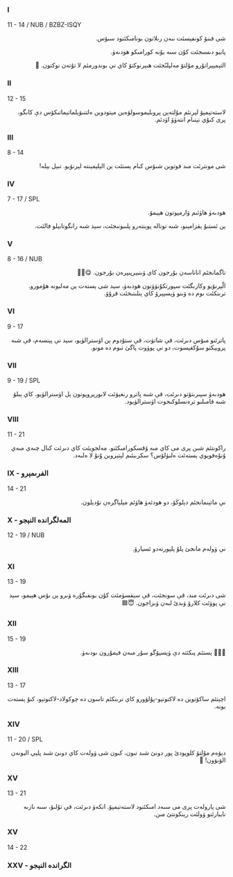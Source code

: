 ### I
11 - 14 / NUB / BZBZ-ISQY
<p dir="rtl">
شى فىنۆ كونفېسئت نىەن رىلاتون بونامىكئنود سىۆس.
</p><p dir="rtl">
پانيو دىسىجئت كۇن سىە يۇنە كورامىكو ھودىەۈ.
</p><p dir="rtl">
التېمپېراتۇرو مۇلتۆ مەلپلىّجئت ھىېرنوكتۆ كاي نې بوندورمئم لا تۇتەن نوكتون. 🥶
</p>

### II
12 - 15
<p dir="rtl">
لاستەتېمپۆ لېرنئم مۇلتەين پروبلېموسولۋەين مېتودوين ەلتنىۋېلماتېماتىكۆس دې كاىگو، پرى كىۇي نېنىام انتەۈۆ اۈدئم.
</p>

### III
8 - 14
<p dir="rtl">
شى مونترئت مىد فوتوين شىۆس كىام ېستئت ېن الېلېمېنتە لېرنۆيو. تىېل بېلە!
</p>

### IV
7 - 17 / SPL
<p dir="rtl">
ھودىەۈ ھاۋئىم ۋارمپوتون ھېيمۆ.
</p><p dir="rtl">
ېن ئستىۇ ېقزامېنو، شىە توتالە پوېنتەرو پلىبونىجئت، سېد شىە رانگوتابېلو فالئت.
</p>

### V
8 - 16 / NUB
<p dir="rtl">
تاگمانجئم اناناسەن بۇرجون كاي ۋىنبېرپىپرەن بۇرجون. 😋🍔🍔
</p><p dir="rtl">
الّېرنۆيو وكازىگئت سپورتكۇنۈۋنون ھودىەۈ، سېد شى ېستەت ېن مەلبونە ھۇمورو. ترىنكئت ىوم دە ۋىنو ۋېسپېرۆ كاي ېنلىتىخئت فرۇۆ.
</p>

### VI
9 - 17
<p dir="rtl">
پاترئنو مىۆس دىرئت، قې شاتۈت، قې ستۇدوم ېن اۈسترالۈيو، سېد نې پېنسەم، قې شىە پرويېكتو سۇكغېسوت، دو نې پوۋوت پاگئ تىوم دە مونو.
</p>

### VII
9 - 19 / SPL
<p dir="rtl">
ھودىەۈ سپىرىتۆتو دىرئت، قې شىە پاترو رىغېۋئت لابورپروپونون ېل اۈسترالۈيو، كاي ېبلۆ شىە فامىلىو ترەنسلوكىجوت اۈسترالۈيود.
</p>

### VIII
11 - 21
<p dir="rtl">
راكونتئم شىن پرى مى كاي مىە ۆقسكورامىكئنو. مەلجويئت كاي دىرئت كىال چىەي مىەي ۇنۇەفويوي ېستەئت ەلىۈلۆس؟ سكرىبئىم لېتېروين ۇنۇ لا ەلىەد.
</p>

### IX - الفرىمېرو
14 - 21
<p dir="rtl">
نې ماتېنمانجئم دېلوڭۆ، دو ھودئەۈ ھاۋئم مېلېاگرەن نۇدېلون.
</p>

### X - المەلگراندە النېجو
12 - 19 / NUB
<p dir="rtl">
نې ۋولەم مانجئ پلۇ ېلپورتەدو ئسيارۆ.
</p>

### XI
13 - 19
<p dir="rtl">
شى دىرئت مىد، قې سونجئت، قې سېقسۈمئت كۇن بونفىگۇرە ۋىرو ېن ىۆس ھېيمو، سېد نې پوۋئت كلارۆ ۋىدئ لىەن ۋىزاجون. 😇🟩
</p>

### XII
15 - 19
<p dir="rtl">
🥲🥹😭 ېستئم پىكئتە دې ۋېسپۆگو سۇر مىەن فېمۇرون ىودىەۈ.
</p>

### XIII
13 - 17
<p dir="rtl">
اچېتئم ساكۆتوين دە لاكتوتېو-پۇلۋورو كاي ترىنكئم تاسون دە چوكولاد-لاكتوتېو، كىۇ ېستەت بونە.
</p>

### XIV
11 - 20 / SPL
<p dir="rtl">
دېۋەم مۇلتۆ كلوپودئ پور دونئ شىد تىون، كىون شى ۋولەت كاي دونئ شىد پلېي البونەن الۋىۋون! 🥹
</p>

### XV
13 - 21
<p dir="rtl">
شى پارولەت پرى مى سىەد امىكئنود لاستەتېمپۆ. انكەۈ دىرئت، قې تۇلىۆ، سىە نازىە نايبارئنو ۋولئت رېنكونتئ مىن.
</p>

### XV
14 - 22
<p dir="rtl">

</p>

### XXV - الگراندە النېجو

<p dir="rtl">

</p>
